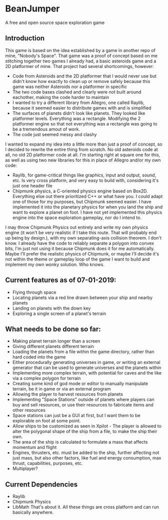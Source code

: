 # BeanJumper
A free and open source space exploration game

## Introduction
This game is based on the idea established by a game in another repo of mine, "Nobody's Space". That game was a proof of concept based on me stitching together two games I already had, a basic asteroids game and a 2D platformer of mine.
That project had several shortcomings, however:
- Code from Asteroids and the 2D platformer that I would never use but didn't know how exactly to clean up or remove safely because this game was neither Asteroids nor a platformer in specific
- The two code bases clashed and clearly were not built around eachother, making the code harder to maintain
- I wanted to try a different library from Allegro, one called Raylib, because it seemed easier to distribute games with and is simplified
- The surfaces of planets didn't look like planets. They looked like platformer levels. Everything was a rectangle. Modifying the 2 platformer engine so that not everything was a rectangle was going to be a tremendous amout of work.
- The code just seemed messy and clashy

I wanted to expand my idea into a little more than just a proof of concept, so I decided to rewrite the entire thing from scratch. No old asteroids code at all, no old 2D platformer code at all. I'm starting right at square one for this, as well as using two new libraries for this in place of Allegro and/or my own code:

- Raylib, for game-critical things like graphics, input and output, sound, etc. Is very cross platform, and very easy to build with, considering it's just one header file
- Chipmunk physics, a C-oriented physics engine based on Box2D. Everything else out there prioritized C++ or what have you. I could adapt one of those for my purposes, but Chipmunk seemed easier. I have implemented it into the planetary physics for when you land the ship and want to explore a planet on foot. I have not yet implemented this physics engine into the space exploration gameplay, nor do I intend to.

I may throw Chipmunk Physics out entirely and write my own physics engine (it won't be very realistic if I take this route. That will probably end up being by design.), with my own separating-axis collision theorem. I don't know. I already have the code to reliably separate a polygon into convex bits, I'm just not using it because Chipmunk does it for me automatically. Maybe I'll prefer the realistic physics of Chipmunk, or maybe I'll decide it's not within the theme or gameplay loop of the game I want to build and implement my own wonky solution. Who knows.

## Current features as of 07-01-2019:
- Flying through space
- Locating planets via a red line drawn between your ship and nearby planets
- Landing on planets with the down key
- Exploring a single screen of a planet's terrain

## What needs to be done so far:
- Making planet terrain longer than a screen
- Giving different planets different terrain
- Loading the planets from a file within the game directory, rather than hard coded into the game
- Either procedurally generating universes in game, or writing an external generator that can be used to generate universes and the planets within
- Implementing more complex terrain, with potential for caves and the like via a complex polygon for terrain
- Creating some kind of god mode or editor to manually manipulate terrain, be it in game or via an external program
- Allowing the player to harvest resources from planets
- Implementing "Space Stations" outside of planets where players can buy and sell resources, or use their resources to fabricate items and other resources
- Space stations can just be a GUI at first, but I want them to be explorable on foot at some point.
- Allow ships to be customized as seen in Xpilot - The player is allowed to alter the polygonal shape of the ship from a file, to make the ship their own.
- The area of the ship is calculated to formulate a mass that affects momentum and flight
- Engines, thrusters, etc. must be added to the ship, further affecting not just mass, but also other factors, like fuel and energy consumption, max thrust, capabilities, purposes, etc.
- Multiplayer?

## Current Dependencies
- Raylib
- Chipmunk Physics
- LibMath
That's about it. All these things are cross platform and can run basically anywhere.
